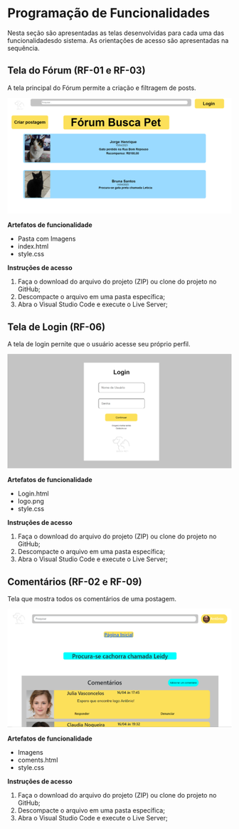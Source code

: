# Programação de Funcionalidades

Nesta seção são apresentadas as telas desenvolvidas para cada uma das funcionalidadesdo sistema. As orientações de acesso são apresentadas na sequência.

## Tela do Fórum (RF-01 e RF-03)

A tela principal do Fórum permite a criação e filtragem de posts.

![Tela Fórum](img/ForumC.png)

**Artefatos de funcionalidade**
- Pasta com Imagens
- index.html
- style.css

**Instruções de acesso**
1. Faça o download do arquivo do projeto (ZIP) ou clone do projeto no GitHub;
2. Descompacte o arquivo em uma pasta específica;
3. Abra o Visual Studio Code e execute o Live Server;

## Tela de Login (RF-06)

A tela de login pernite que o usuário acesse seu próprio perfil.

![Tela Login](img/LoginC.png)

**Artefatos de funcionalidade**
- Login.html
- logo.png
- style.css

**Instruções de acesso**
1. Faça o download do arquivo do projeto (ZIP) ou clone do projeto no GitHub;
2. Descompacte o arquivo em uma pasta específica;
3. Abra o Visual Studio Code e execute o Live Server;

## Comentários (RF-02 e RF-09)

Tela que mostra todos os comentários de uma postagem.

![Comentários](img/ComentsC.png)

**Artefatos de funcionalidade**
- Imagens
- coments.html
- style.css

**Instruções de acesso**
1. Faça o download do arquivo do projeto (ZIP) ou clone do projeto no GitHub;
2. Descompacte o arquivo em uma pasta específica;
3. Abra o Visual Studio Code e execute o Live Server;